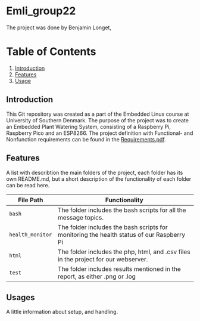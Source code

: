 # Emli_group22
The project was done by Benjamin Longet, 

# Table of Contents

1. [Introduction](#introduction)
2. [Features](#features)
3. [Usage](#usage)

## Introduction <a name="introduction"></a>
This Git repository was created as a part of the Embedded Linux course at University of Southern Denmark. The purpose of the project was to create an Embedded Plant Watering System, consisting of a Raspberry Pi, Raspberry Pico and an ESP8266. The project definition with Functional- and Nonfunction requirements can be found in the [Requirements.pdf](emli_2023_project_info_v2-1.pdf).

## Features <a name="features"></a>
A list with describtion the main folders of the project, each folder has its own README.md, but a short description of the functionality of each folder can be read here.

| File Path        | Functionality                                 |
| ---------------- | --------------------------------------------- |
| `bash`  |  The folder includes the bash scripts for all the message topics.      |
| `health_monitor`  | The folder includes the bash scripts for monitoring the health status of our Raspberry Pi     |
| `html` | The folder includes the php, html, and .csv files in the project for our webserver.  |
| `test` | The folder includes results mentioned in the report, as either .png or .log|


## Usages <a name=usage></a>
A little information about setup, and handling. 